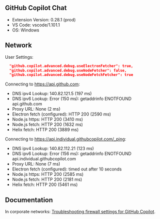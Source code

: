 ## GitHub Copilot Chat

- Extension Version: 0.28.1 (prod)
- VS Code: vscode/1.101.1
- OS: Windows

## Network

User Settings:

```json
  "github.copilot.advanced.debug.useElectronFetcher": true,
  "github.copilot.advanced.debug.useNodeFetcher": false,
  "github.copilot.advanced.debug.useNodeFetchFetcher": true
```

Connecting to https://api.github.com:

- DNS ipv4 Lookup: 140.82.121.5 (197 ms)
- DNS ipv6 Lookup: Error (150 ms): getaddrinfo ENOTFOUND api.github.com
- Proxy URL: None (2 ms)
- Electron fetch (configured): HTTP 200 (2590 ms)
- Node.js https: HTTP 200 (3410 ms)
- Node.js fetch: HTTP 200 (1632 ms)
- Helix fetch: HTTP 200 (3889 ms)

Connecting to https://api.individual.githubcopilot.com/_ping:

- DNS ipv4 Lookup: 140.82.112.21 (123 ms)
- DNS ipv6 Lookup: Error (156 ms): getaddrinfo ENOTFOUND api.individual.githubcopilot.com
- Proxy URL: None (7 ms)
- Electron fetch (configured): timed out after 10 seconds
- Node.js https: HTTP 200 (2585 ms)
- Node.js fetch: HTTP 200 (2181 ms)
- Helix fetch: HTTP 200 (5461 ms)

## Documentation

In corporate networks: [Troubleshooting firewall settings for GitHub Copilot](https://docs.github.com/en/copilot/troubleshooting-github-copilot/troubleshooting-firewall-settings-for-github-copilot).
